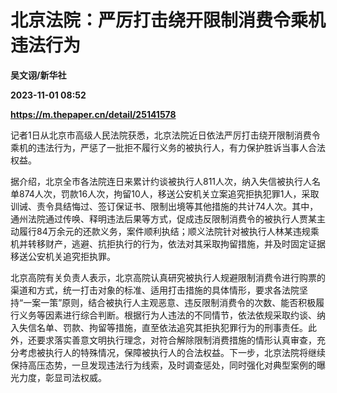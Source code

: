 # 北京法院：严厉打击绕开限制消费令乘机违法行为
**吴文诩/新华社**

**2023-11-01 08:52**

**https://m.thepaper.cn/detail/25141578**

记者1日从北京市高级人民法院获悉，北京法院近日依法严厉打击绕开限制消费令乘机的违法行为，严惩了一批拒不履行义务的被执行人，有力保护胜诉当事人合法权益。

据介绍，北京全市各法院连日来累计约谈被执行人811人次，纳入失信被执行人名单874人次，罚款16人次，拘留10人，移送公安机关立案追究拒执犯罪1人，采取训诫、责令具结悔过、签订保证书、限制出境等其他措施的共计74人次。其中，通州法院通过传唤、释明违法后果等方式，促成违反限制消费令的被执行人贾某主动履行84万余元的还款义务，案件顺利执结；顺义法院针对被执行人林某违规乘机并转移财产，逃避、抗拒执行的行为，依法对其采取拘留措施，并及时固定证据移送公安机关追究拒执罪。

北京高院有关负责人表示，北京高院认真研究被执行人规避限制消费令进行购票的渠道和方式，统一打击对象的标准、适用打击措施的具体情形，要求各法院坚持“一案一策”原则，结合被执行人主观恶意、违反限制消费令的次数、能否积极履行义务等因素进行综合判断。根据行为人违法的不同情节，依法依规采取约谈、纳入失信名单、罚款、拘留等措施，直至依法追究其拒执犯罪行为的刑事责任。此外，还要求落实善意文明执行理念，对符合解除限制消费措施的情形认真审查，充分考虑被执行人的特殊情况，保障被执行人的合法权益。下一步，北京法院将继续保持高压态势，一旦发现违法行为线索，及时调查惩处，同时强化对典型案例的曝光力度，彰显司法权威。